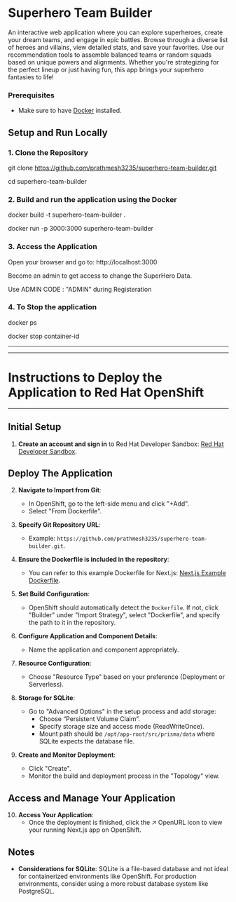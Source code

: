 # Superhero Team Builder

An interactive web application where you can explore superheroes, create your dream teams, and engage in epic battles. Browse through a diverse list of heroes and villains, view detailed stats, and save your favorites. Use our recommendation tools to assemble balanced teams or random squads based on unique powers and alignments. Whether you're strategizing for the perfect lineup or just having fun, this app brings your superhero fantasies to life!

### Prerequisites

- Make sure to have [Docker](https://www.docker.com/get-started) installed.

## Setup and Run Locally

### 1. Clone the Repository

 git clone https://github.com/prathmesh3235/superhero-team-builder.git
 
 cd superhero-team-builder

### 2. Build and run the application using the Docker

docker build -t superhero-team-builder .

docker run -p 3000:3000 superhero-team-builder

### 3. Access the Application 

Open your browser and go to:
http://localhost:3000

Become an admin to get access to change the SuperHero Data.

Use ADMIN CODE : "ADMIN" during Registeration 

### 4. To Stop the application
docker ps

docker stop container-id

----------------------------------------
----------------------------------------

# Instructions to Deploy the Application to Red Hat OpenShift
----------------------------------------

## Initial Setup
1. **Create an account and sign in** to Red Hat Developer Sandbox:
   [Red Hat Developer Sandbox](https://developers.redhat.com/developer-sandbox).

## Deploy The Application
2. **Navigate to Import from Git**:
   - In OpenShift, go to the left-side menu and click "+Add".
   - Select "From Dockerfile".

3. **Specify Git Repository URL**:
   - Example: `https://github.com/prathmesh3235/superhero-team-builder.git`.

4. **Ensure the Dockerfile is included in the repository**:
   - You can refer to this example Dockerfile for Next.js:
     [Next.js Example Dockerfile](https://github.com/redhat-developer-demos/next.js-openshift-example/blob/main/Containerfile).

5. **Set Build Configuration**:
   - OpenShift should automatically detect the `Dockerfile`. If not, click "Builder" under "Import Strategy", select "Dockerfile", and specify the path to it in the repository.

6. **Configure Application and Component Details**:
   - Name the application and component appropriately.

7. **Resource Configuration**:
   - Choose "Resource Type" based on your preference (Deployment or Serverless).

8. **Storage for SQLite**:
   - Go to "Advanced Options" in the setup process and add storage:
     - Choose “Persistent Volume Claim”.
     - Specify storage size and access mode (ReadWriteOnce).
     - Mount path should be `/opt/app-root/src/prisma/data` where SQLite expects the database file.

9. **Create and Monitor Deployment**:
   - Click "Create".
   - Monitor the build and deployment process in the "Topology" view.

## Access and Manage Your Application
10. **Access Your Application**:
    - Once the deployment is finished, click the ↗ OpenURL icon to view your running Next.js app on OpenShift.

## Notes
- **Considerations for SQLite**: SQLite is a file-based database and not ideal for containerized environments like OpenShift. For production environments, consider using a more robust database system like PostgreSQL.
